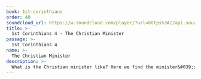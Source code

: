 ```yaml
---
book: 1st-corinthians
order: 40
soundcloud_url: https://w.soundcloud.com/player/?url=https%3A//api.soundcloud.com/tracks/
title: >-
  1st Corinthians 4 - The Christian Minister
passage: >-
  1st Corinthians 4
name: >-
  The Christian Minister
description: >-
  What is the Christian minister like? Here we find the minister&#039;s task, the minister&#039;s review and the minister&#039;s role. The Christian minister/pastor is to be faithful, humble, and gentle.
---
```


